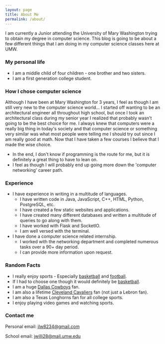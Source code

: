 ```yaml
---
layout: page
title: About Me
permalink: /about/
---
```


I am currently a Junior attending the University of Mary Washington trying to obtain my degree in computer science. 
This blog is going to be about a few different things that I am doing in my computer science classes here at UMW.

### My personal life

* I am a middle child of four children - one brother and two sisters.
* I am a first generation college student.

### How I chose computer science

Although I have been at Mary Washington for 3 years, I feel as though I am still very new to the computer science world... 
I started off wanting to be an architectural engineer all throughout high school, but once I took an architectural class during my senior year I realized that probably wasn't going to be the best choice for me.
I always knew that computers were a really big thing in today's society and that computer science or something very similar was what most
people were telling me I should try out since I am really good at math. Now that I have taken a few courses I believe that I made the wise choice.

* In the end, I don't know if programming is the route for me, but it is definitely a great thing to have to lean on.
* I feel as though I will probably end up going more down the 'computer networking' career path.

### Experience

* I have experience in writing in a multitude of languages.
    * I have written code in Java, JavaScript, C++, HTML, Python, PostgreSQL, etc.
    * I have created a few static websites and applications.
    * I have created many different databases and written a multitude of queries to go along with them.
    * I have worked with Flask and SocketIO.
    * I am well versed with the terminal.
* I have done a computer science related internship.
    * I worked with the networking department and completed numerous tasks over a 90+ day period.
    * I can provide more information upon request.

### Random Facts

* I really enjoy sports - Especially [basketball](www.nba.com) and [football](www.nfl.com). 
* If I had to choose one though it would definitely be [basketball](https://www.youtube.com/watch?v=fZ8yCJgsF_4).
* I am a huge [Dallas Cowboys](www.dallascowboys.com) fan.
* I am also a lifetime [Cleveland Cavaliers](www.cavs.com) fan (not just a Lebron fan).
* I am also a Texas Longhorns fan for all college sports.
* I enjoy playing video games and watching sports.

### Contact me

Personal email: [jlw8234@gmail.com](mailto:jlw8234@gmail.com)

School email: [jwilli28@mail.umw.edu](mailto:jwilli28@mail.umw.edu)